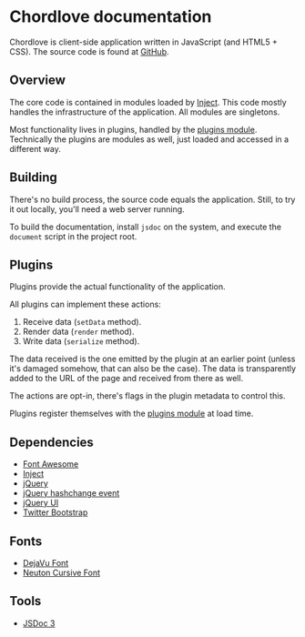 Chordlove documentation
=======================

Chordlove is client-side application written in JavaScript (and HTML5 + CSS).
The source code is found at [GitHub](https://github.com/chordlove/chordlove).

Overview
--------

The core code is contained in modules loaded by [Inject](http://www.injectjs.com/).
This code mostly handles the infrastructure of the application.
All modules are singletons.

Most functionality lives in plugins, handled by the [plugins module](module-plugins.html).
Technically the plugins are modules as well, just loaded and accessed in a different way.

Building
--------

There's no build process, the source code equals the application.
Still, to try it out locally, you'll need a web server running.

To build the documentation, install `jsdoc` on the system, and execute the `document` script in the project root.

Plugins
-------

Plugins provide the actual functionality of the application.

All plugins can implement these actions:

1. Receive data (`setData` method).
2. Render data (`render` method).
3. Write data (`serialize` method).

The data received is the one emitted by the plugin at an earlier point (unless it's damaged somehow, that can also be the case). The data is transparently added to the URL of the page and received from there as well.

The actions are opt-in, there's flags in the plugin metadata to control this.

Plugins register themselves with the [plugins module](module-plugins.html) at load time.

Dependencies
------------

* [Font Awesome](http://fortawesome.github.io/Font-Awesome/)
* [Inject](http://www.injectjs.com/)
* [jQuery](http://jquery.com/)
* [jQuery hashchange event](http://benalman.com/projects/jquery-hashchange-plugin/)
* [jQuery UI](http://jqueryui.com/)
* [Twitter Bootstrap](http://twitter.github.io/bootstrap/)

Fonts
-----

* [DejaVu Font](http://dejavu-fonts.org/wiki/Main_Page)
* [Neuton Cursive Font](https://edgewebfonts.adobe.com/)

Tools
-----

* [JSDoc 3](https://github.com/jsdoc3/jsdoc)


